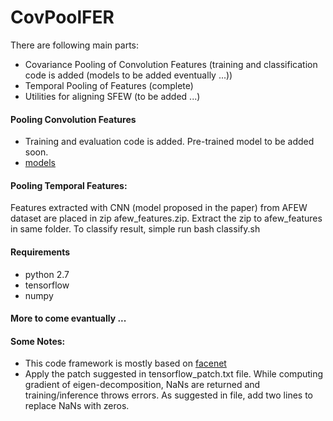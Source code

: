 # CovPoolFER

There are following main parts:
* Covariance Pooling of Convolution Features (training and classification code is added (models to be added eventually ...))
* Temporal Pooling of Features (complete)
* Utilities for aligning SFEW (to be added ...)

#### Pooling Convolution Features
* Training and evaluation code is added. Pre-trained model to be added soon.
* [models](https://www.dropbox.com/sh/viiaeryi4nve00b/AACfZjIdpiyFYwOyUf6YskNsa?dl=0)

#### Pooling Temporal Features:
Features extracted with CNN (model proposed in the paper) from AFEW dataset are placed in zip afew_features.zip. Extract the zip to afew_features in same folder. To classify result, simple run bash classify.sh

#### Requirements
* python 2.7
* tensorflow
* numpy

#### More to come evantually ...

#### Some Notes:
* This code framework is mostly based on [facenet](https://github.com/davidsandberg/facenet)
* Apply the patch suggested in tensorflow_patch.txt file. While computing gradient of eigen-decomposition, NaNs are returned and training/inference throws errors. As suggested in file, add two lines to replace NaNs with zeros.
